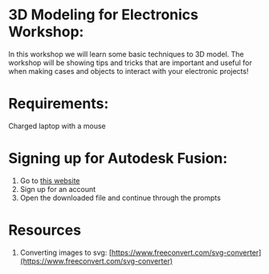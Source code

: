 # 3D Modeling for Electronics Workshop:

In this workshop we will learn some basic techniques to 3D model. The workshop will be showing tips and tricks that are important and useful for when making cases and objects to interact with your electronic projects!

# Requirements:

Charged laptop with a mouse

# Signing up for Autodesk Fusion:

1. Go to [this website](https://www.autodesk.com/products/fusion-360/personal) 
2. Sign up for an account
3. Open the downloaded file and continue through the prompts

# Resources

1. Converting images to svg: [https://www.freeconvert.com/svg-converter](https://www.freeconvert.com/svg-converter)
